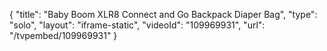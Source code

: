 {
    "title": "Baby Boom XLR8 Connect and Go Backpack Diaper Bag",
    "type": "solo",
    "layout": "iframe-static",
    "videoId": "109969931",
    "url": "\/tvpembed\/109969931"
}